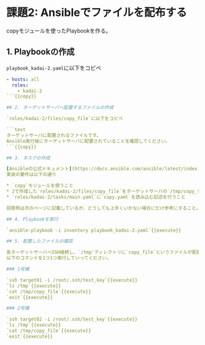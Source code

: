 # 課題2: Ansibleでファイルを配布する

copyモジュールを使ったPlaybookを作る。

## 1. Playbookの作成

`playbook_kadai-2.yaml`に以下をコピペ

```yaml
- hosts: all
  roles:
    - kadai-2
```{{copy}}

## 2. ターゲットサーバへ配置するファイルの作成

`roles/kadai-2/files/copy_file`に以下をコピペ

```text
ターゲットサーバに配置されるファイルです。
Ansible実行後にターゲットサーバに配置されていることを確認してください。
```{{copy}}

## 3. タスクの作成

[Ansibleの公式ドキュメント](https://docs.ansible.com/ansible/latest/index.html)の[copyモジュール](https://docs.ansible.com/ansible/2.9_ja/modules/copy_module.html)を参考に、`roles/kadai-2/tasks/copy.yaml`へタスクを作成する。  
実装の要件は以下の通り

* `copy`モジュールを使うこと
* 2で作成した`roles/kadai-2/files/copy_file`をターゲットサーバの`/tmp/copy_file`へ配置すること
* `roles/kadai-2/tasks/main.yaml`に`copy.yaml`を読み込む記述を行うこと

回答例は次のページに記載しているが、どうしても上手くいかない場合にだけ参考にすること。

## 4. Playbookを実行

`ansible-playbook -i inventory playbook_kadai-2.yaml`{{execute}}

## 5. 配置したファイルの確認

各ターゲットサーバへSSH接続し、`/tmp`ディレクトリに`copy_file`というファイルが配置されていることを確認します。  
以下のコマンドを1つ1つ実行していってください。

### 1号機

`ssh target01 -i /root/.ssh/test_key`{{execute}}  
`ls /tmp`{{execute}}  
`cat /tmp/copy_file`{{execute}}  
`exit`{{execute}}

### 2号機

`ssh target02 -i /root/.ssh/test_key`{{execute}}  
`ls /tmp`{{execute}}  
`cat /tmp/copy_file`{{execute}}  
`exit`{{execute}}
